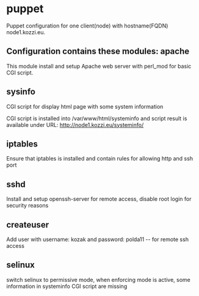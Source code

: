 puppet
======

Puppet configuration for one client(node) with hostname(FQDN) node1.kozzi.eu.

Configuration contains these modules:
apache
-----
This module install and setup Apache web server with perl_mod for basic
CGI script.

sysinfo
------
CGI script for display html page with some system information

CGI script is installed into /var/www/html/systeminfo and script
result is available under URL: http://node1.kozzi.eu/systeminfo/

iptables
-------
Ensure that iptables is installed and contain rules for allowing http and ssh port 

sshd
----
Install and setup openssh-server for remote access, disable root login for security reasons

createuser
---------
Add user with username: kozak and password: polda11 -- for remote ssh access

selinux
------
switch selinux to permissive mode, when enforcing mode is active, some information in systeminfo CGI script are missing









